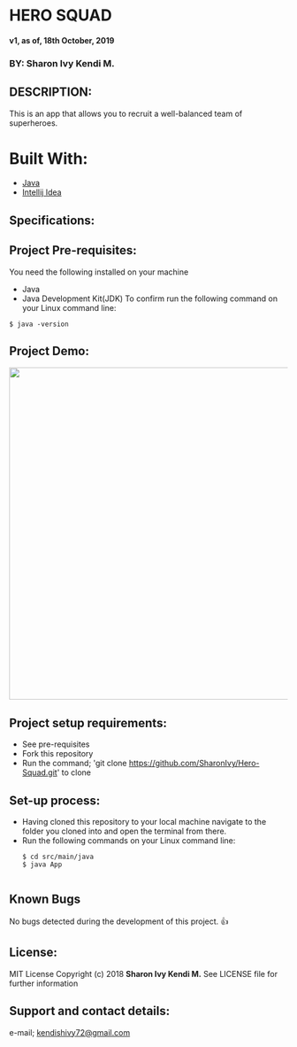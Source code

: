 # HERO SQUAD
 #### v1, as of, 18th October, 2019

 ### BY: Sharon Ivy Kendi M.

## DESCRIPTION:
  This is an app that allows you to recruit a well-balanced team of superheroes.

# Built With:
  * [Java](https://www.java.com/)
  * [Intellij Idea](https://www.jetbrains.com/idea/)

## Specifications:
  

## Project Pre-requisites:
  You need the following installed on your machine
  - Java
  - Java Development Kit(JDK)
  To confirm run the following command on your Linux command line:
  ```
  $ java -version
  ```

## Project Demo:
  <img src="./src/main/resources/public/img/screenshot.png" width="600px"/>
  
## Project setup requirements:
  * See pre-requisites
  * Fork this repository
  * Run the command;
  'git clone https://github.com/SharonIvy/Hero-Squad.git' to clone

## Set-up process:
  * Having cloned this repository to your local machine navigate to the folder you cloned into and open the terminal from there.
  * Run the following commands on your Linux command line:
    ```
    $ cd src/main/java
    $ java App
 
## Known Bugs
 No bugs detected during the development of this project.
 :+1:
  
## License:
  MIT License
    Copyright (c) 2018 **Sharon Ivy Kendi M.**
   See LICENSE file for further information
  
## Support and contact details:
  e-mail; kendishivy72@gmail.com